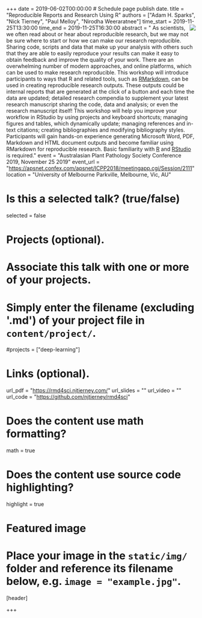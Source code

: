+++
date = 2019-06-02T00:00:00   # Schedule page publish date.
title = "Reproducible Reports and Research Using R"
authors = ["Adam H. Sparks", "Nick Tierney", "Paul Melloy", "Nirodha Weeraratnee"]
time_start = 2019-11-25T13:30:00
time_end = 2019-11-25T16:30:00
abstract = "<img src = '/img/learning/research-compendia1.png' align = right> As scientists, we often read about or hear about reproducible research, but we may not be sure where to start or how we can make our research reproducible. Sharing code, scripts and data that make up your analysis with others such that they are able to easily reproduce your results can make it easy to obtain feedback and improve the quality of your work. There are an overwhelming number of modern approaches, and online platforms, which can be used to make research reproducible. This workshop will introduce participants to ways that R and related tools, such as [RMarkdown](https://rmarkdown.rstudio.com/), can be used in creating reproducible research outputs. These outputs could be internal reports that are generated at the click of a button and each time the data are updated; detailed research compendia to supplement your latest research manuscript sharing the code, data and analysis; or even the research manuscript itself! This workshop will help you improve your workflow in RStudio by using projects and keyboard shortcuts; managing figures and tables, which dynamically update; managing references and in-text citations; creating bibliographies and modifying bibliography styles. Participants will gain hands-on experience generating Microsoft Word, PDF, Markdown and HTML document outputs and become familiar using RMarkdown for reproducible research. Basic familiarity with [R](https://www.r-project.org/) and [RStudio](https://www.rstudio.com/) is required."
event = "Australasian Plant Pathology Society Conference 2019, November 25 2019"
event_url = "https://apsnet.confex.com/apsnet/ICPP2018/meetingapp.cgi/Session/2111"
location = "University of Melbourne Parkville, Melbourne, Vic, AU"
# Is this a selected talk? (true/false)
selected = false

# Projects (optional).
#   Associate this talk with one or more of your projects.
#   Simply enter the filename (excluding '.md') of your project file in `content/project/`.
#projects = ["deep-learning"]

# Links (optional).
url_pdf = "https://rmd4sci.njtierney.com/"
url_slides = ""
url_video = ""
url_code = "https://github.com/njtierney/rmd4sci"

# Does the content use math formatting?
math = true

# Does the content use source code highlighting?
highlight = true

# Featured image
# Place your image in the `static/img/` folder and reference its filename below, e.g. `image = "example.jpg"`.
[header]

+++
